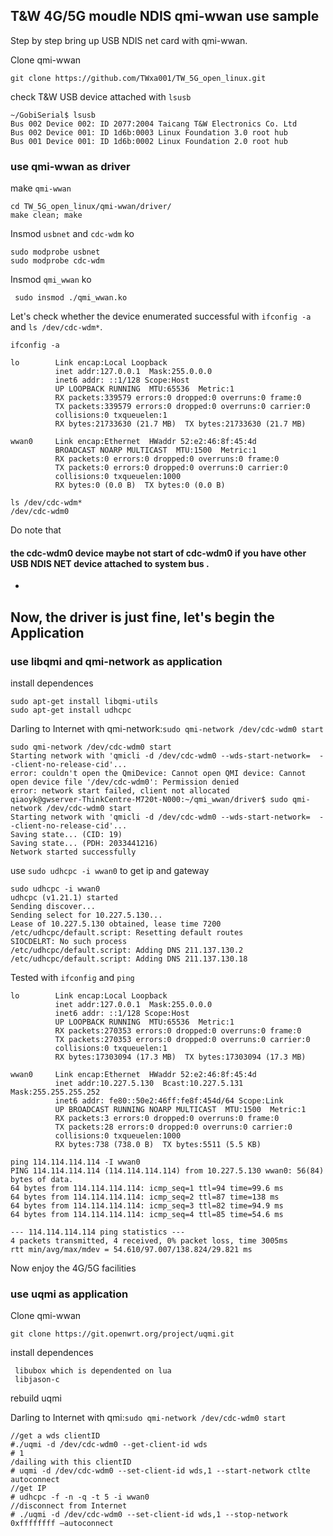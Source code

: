 ## T&W 4G/5G moudle NDIS qmi-wwan use sample

Step by step bring up USB NDIS net card with qmi-wwan.

Clone qmi-wwan
```
git clone https://github.com/TWxa001/TW_5G_open_linux.git
```
check T&W USB device attached with `lsusb`
```
~/GobiSerial$ lsusb
Bus 002 Device 002: ID 2077:2004 Taicang T&W Electronics Co. Ltd
Bus 002 Device 001: ID 1d6b:0003 Linux Foundation 3.0 root hub
Bus 001 Device 001: ID 1d6b:0002 Linux Foundation 2.0 root hub
```
### use qmi-wwan as driver
make `qmi-wwan`

```
cd TW_5G_open_linux/qmi-wwan/driver/
make clean; make
```

Insmod `usbnet` and `cdc-wdm`    ko
```
sudo modprobe usbnet
sudo modprobe cdc-wdm
```

Insmod `qmi_wwan` ko

```
 sudo insmod ./qmi_wwan.ko
```

Let's check whether the device enumerated successful with `ifconfig -a` and `ls /dev/cdc-wdm*`.
```
ifconfig -a

lo        Link encap:Local Loopback
          inet addr:127.0.0.1  Mask:255.0.0.0
          inet6 addr: ::1/128 Scope:Host
          UP LOOPBACK RUNNING  MTU:65536  Metric:1
          RX packets:339579 errors:0 dropped:0 overruns:0 frame:0
          TX packets:339579 errors:0 dropped:0 overruns:0 carrier:0
          collisions:0 txqueuelen:1
          RX bytes:21733630 (21.7 MB)  TX bytes:21733630 (21.7 MB)

wwan0     Link encap:Ethernet  HWaddr 52:e2:46:8f:45:4d
          BROADCAST NOARP MULTICAST  MTU:1500  Metric:1
          RX packets:0 errors:0 dropped:0 overruns:0 frame:0
          TX packets:0 errors:0 dropped:0 overruns:0 carrier:0
          collisions:0 txqueuelen:1000
          RX bytes:0 (0.0 B)  TX bytes:0 (0.0 B)

```

```
ls /dev/cdc-wdm*
/dev/cdc-wdm0
```

Do note that
#### the cdc-wdm0 device  maybe not start of cdc-wdm0 if you have other USB NDIS NET device attached to system bus .

- 

Now, the driver is  just fine, let's begin the Application
----
### use libqmi and qmi-network as application

install dependences
```
sudo apt-get install libqmi-utils
sudo apt-get install udhcpc
```
Darling to Internet with qmi-network:`sudo qmi-network /dev/cdc-wdm0 start`
```
sudo qmi-network /dev/cdc-wdm0 start
Starting network with 'qmicli -d /dev/cdc-wdm0 --wds-start-network=  --client-no-release-cid'...
error: couldn't open the QmiDevice: Cannot open QMI device: Cannot open device file '/dev/cdc-wdm0': Permission denied
error: network start failed, client not allocated
qiaoyk@gwserver-ThinkCentre-M720t-N000:~/qmi_wwan/driver$ sudo qmi-network /dev/cdc-wdm0 start
Starting network with 'qmicli -d /dev/cdc-wdm0 --wds-start-network=  --client-no-release-cid'...
Saving state... (CID: 19)
Saving state... (PDH: 2033441216)
Network started successfully
```
use `sudo udhcpc -i wwan0` to get ip and gateway
```
sudo udhcpc -i wwan0
udhcpc (v1.21.1) started
Sending discover...
Sending select for 10.227.5.130...
Lease of 10.227.5.130 obtained, lease time 7200
/etc/udhcpc/default.script: Resetting default routes
SIOCDELRT: No such process
/etc/udhcpc/default.script: Adding DNS 211.137.130.2
/etc/udhcpc/default.script: Adding DNS 211.137.130.18
```
Tested with `ifconfig` and `ping`
```
lo        Link encap:Local Loopback
          inet addr:127.0.0.1  Mask:255.0.0.0
          inet6 addr: ::1/128 Scope:Host
          UP LOOPBACK RUNNING  MTU:65536  Metric:1
          RX packets:270353 errors:0 dropped:0 overruns:0 frame:0
          TX packets:270353 errors:0 dropped:0 overruns:0 carrier:0
          collisions:0 txqueuelen:1
          RX bytes:17303094 (17.3 MB)  TX bytes:17303094 (17.3 MB)

wwan0     Link encap:Ethernet  HWaddr 52:e2:46:8f:45:4d
          inet addr:10.227.5.130  Bcast:10.227.5.131  Mask:255.255.255.252
          inet6 addr: fe80::50e2:46ff:fe8f:454d/64 Scope:Link
          UP BROADCAST RUNNING NOARP MULTICAST  MTU:1500  Metric:1
          RX packets:3 errors:0 dropped:0 overruns:0 frame:0
          TX packets:28 errors:0 dropped:0 overruns:0 carrier:0
          collisions:0 txqueuelen:1000
          RX bytes:738 (738.0 B)  TX bytes:5511 (5.5 KB)

```
```
ping 114.114.114.114 -I wwan0
PING 114.114.114.114 (114.114.114.114) from 10.227.5.130 wwan0: 56(84) bytes of data.
64 bytes from 114.114.114.114: icmp_seq=1 ttl=94 time=99.6 ms
64 bytes from 114.114.114.114: icmp_seq=2 ttl=87 time=138 ms
64 bytes from 114.114.114.114: icmp_seq=3 ttl=82 time=94.9 ms
64 bytes from 114.114.114.114: icmp_seq=4 ttl=85 time=54.6 ms

--- 114.114.114.114 ping statistics ---
4 packets transmitted, 4 received, 0% packet loss, time 3005ms
rtt min/avg/max/mdev = 54.610/97.007/138.824/29.821 ms

```
Now enjoy the 4G/5G facilities

### use uqmi as application

Clone qmi-wwan
```
git clone https://git.openwrt.org/project/uqmi.git
```
install dependences 
```
 libubox which is dependented on lua
 libjason-c 
```
rebuild uqmi

Darling to Internet with qmi:`sudo qmi-network /dev/cdc-wdm0 start`
```
//get a wds clientID
#./uqmi -d /dev/cdc-wdm0 --get-client-id wds
# 1
/dailing with this clientID
# uqmi -d /dev/cdc-wdm0 --set-client-id wds,1 --start-network ctlte autoconnect
//get IP
# udhcpc -f -n -q -t 5 -i wwan0
//disconnect from Internet
# ./uqmi -d /dev/cdc-wdm0 --set-client-id wds,1 --stop-network 0xffffffff –autoconnect
```

